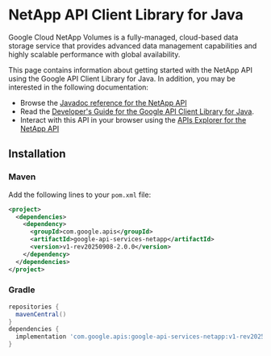 # NetApp API Client Library for Java

Google Cloud NetApp Volumes is a fully-managed, cloud-based data storage service that provides advanced data management capabilities and highly scalable performance with global availability.

This page contains information about getting started with the NetApp API
using the Google API Client Library for Java. In addition, you may be interested
in the following documentation:

* Browse the [Javadoc reference for the NetApp API][javadoc]
* Read the [Developer's Guide for the Google API Client Library for Java][google-api-client].
* Interact with this API in your browser using the [APIs Explorer for the NetApp API][api-explorer]

## Installation

### Maven

Add the following lines to your `pom.xml` file:

```xml
<project>
  <dependencies>
    <dependency>
      <groupId>com.google.apis</groupId>
      <artifactId>google-api-services-netapp</artifactId>
      <version>v1-rev20250908-2.0.0</version>
    </dependency>
  </dependencies>
</project>
```

### Gradle

```gradle
repositories {
  mavenCentral()
}
dependencies {
  implementation 'com.google.apis:google-api-services-netapp:v1-rev20250908-2.0.0'
}
```

[javadoc]: https://googleapis.dev/java/google-api-services-netapp/latest/index.html
[google-api-client]: https://github.com/googleapis/google-api-java-client/
[api-explorer]: https://developers.google.com/apis-explorer/#p/netapp/v1/
